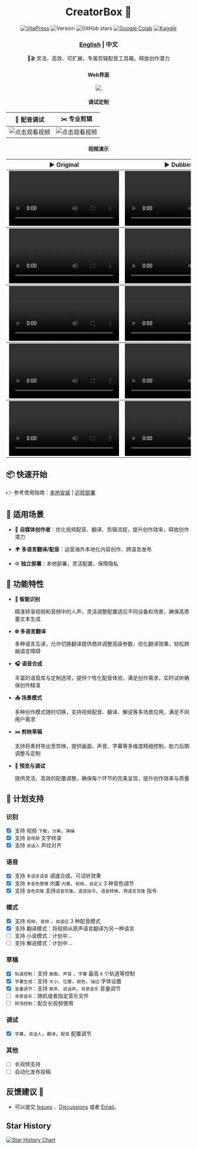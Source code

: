 <div align="center">
<h1 align="center">CreatorBox 💸</h1>

<!-- <p align="center">
  <a href="https://github.com/xiesx123/CreatorBox/stargazers">
    <img src="https://img.shields.io/badge/Stars-%E2%9D%A4-red?style=for-the-badge" alt="Stargazers">
  </a>
</p> -->
[![VitePress](https://img.shields.io/badge/Vitepress-Doc-646CFF?logo=markdown&logoColor=white)](https://xiesx123.github.io/CreatorBox)
![Version](https://img.shields.io/github/tag/xiesx123/CreatorBox.svg?style=flat&label=Version)
![GitHub stars](https://img.shields.io/github/stars/xiesx123/CreatorBox)
[![Google Colab](https://img.shields.io/badge/Google_Colab-Launch-yellow?logo=googlecolab&)](https://colab.research.google.com/drive/1VFN9991PEg2mRWWwdKhAdAmQyut7Wfu5?usp=sharing)
[![Kaggle](https://img.shields.io/badge/Kaggle-Launch-blue?logo=kaggle&)](https://www.kaggle.com/code/xiesx123/creatorbox)

<h3><a href="README.md">English</a> | 中文 </h3>

🚀🎬 灵活、高效、可扩展，专属剪辑配音工具箱，释放创作潜力

<h4>Web界面</h4>

![](/docs/images/main.png)

<h4>调试定制</h4>

<table>
    <thead>
        <tr>
            <th align="center"><g-emoji class="g-emoji" alias="arrow_forward">🔧</g-emoji> 配音调试</th>
            <th align="center"><g-emoji class="g-emoji" alias="arrow_forward">✂️</g-emoji> 专业剪辑</th>
        </tr>
    </thead>
    <tbody>
        <tr>
            <td align="center">
                <img src="docs/images/debug.jpg" alt="点击观看视频">
            </td>
            <td align="center">
                <img src="docs/images/jianying.jpg" alt="点击观看视频">
            </td>
        </tr>
    </tbody>
</table>

<h4>视频演示</h4>

<table>
    <thead>
        <tr>
            <th align="center"><g-emoji class="g-emoji" alias="arrow_forward">▶️ Original</th>
            <th align="center"><g-emoji class="g-emoji" alias="arrow_forward">▶️ Dubbing</th>
        </tr>
    </thead>
    <!-- 大话西游 -->
    <tbody>
        <tr>
            <td align="center"><video
                    src="https://github.com/user-attachments/assets/b6e30353-5b08-4c12-8407-8d759233d193"></video></td>
            <td align="center"><video
                    src="https://github.com/user-attachments/assets/f57363c5-3110-4b1b-be3f-769c0e65fe9a"></video></td>
        </tr>
    </tbody>
   <!--  硬核博主 -->
   <tbody>
        <tr>
            <td align="center"><video
                    src="https://github.com/user-attachments/assets/f3f5cda3-ad17-413e-aea5-0696bef39e8c"></video></td>
            <td align="center"><video
                    src="https://github.com/user-attachments/assets/2dc0e005-f31d-49cc-8967-182a0b652b37"></video></td>
        </tr>
    </tbody>

   <!-- 求职面试 -->
   <tbody>
        <tr>
            <td align="center"><video
                    src="https://github.com/user-attachments/assets/327b819c-c811-4265-960b-83117e0da670"></video></td>
            <td align="center"><video
                    src="https://github.com/user-attachments/assets/ed6449df-dd04-45f0-9ab1-ce4a2a5b600c"></video></td>
        </tr>
    </tbody>
    <!-- 黑神话-->
   <tbody>
        <tr>
            <td align="center"><video
                    src="https://github.com/user-attachments/assets/c68c376e-54ef-4a6b-a195-fbe926c0de37"></video></td>
            <td align="center"><video
                    src="https://github.com/user-attachments/assets/e9424df6-0986-4118-af82-b5f140398471"></video></td>
        </tr>
    </tbody>
    <!-- 商品介绍-->
   <tbody>
        <tr>
            <td align="center"><video
                    src="https://github.com/user-attachments/assets/a1c9ea12-a3a0-4d0d-9d68-43659e6cc180"></video></td>
            <td align="center"><video
                    src="https://github.com/user-attachments/assets/6babdb77-90db-4ea7-b6eb-9614438fa0f1"></video></td>
        </tr>
    </tbody>

</table>


</div>

## 📦 快速开始

👉 参考使用指南：[本地安装](https://xiesx123.github.io/CreatorBox/deploy-local) | [远程部署](https://xiesx123.github.io/CreatorBox/deploy-colab)


## 🎨 适用场景

- 🎥 **自媒体创作者**：优化视频配音、翻译、剪辑流程，提升创作效率，释放创作潜力

- 🌍 **多语言翻译/配音**：运营海外本地化内容创作、跨语言发布

- ⚙️ **独立部署**：本地部署，灵活配置，保障隐私

## 🎯 功能特性

- **🎤 智能识别**

  精准转录视频和音频中的人声，灵活调整配置适应不同设备和场景，确保高质量文本生成

- **🌐 多语言翻译**

  多种语言互译，允许切换翻译提供商并调整高级参数，优化翻译效果，轻松跨越语言障碍

- **🎧 语音合成**

  丰富的语音库与定制选项，提供个性化配音体验，满足创作需求，实时试听确保创作精准

- **📤 场景模式**

  多种创作模式随时切换，支持视频配音、翻译、解说等多场景应用，满足不同用户需求

- **✂️ 剪映草稿**

  支持将素材导出至剪映，提供画面、声音、字幕等多维度精细控制，助力后期调整与定制

- **🔧 预览与调试**

  提供灵活、高效的配置调整，确保每个环节的完美呈现，提升创作效率与质量

## 📅 计划支持

### 识别

- [x] 支持 视频 `下载`，`分离`，`降噪`
- [x] 支持 `音视频` 文字转录
- [x] 支持 `说话人` 声纹对齐

### 语音

- [x] 支持 `多语言语音` 调速合成，可试听效果
- [x] 支持 `多音色管理` 内置 `内置`、`视频`、`自定义` 3 种音色调节
- [x] 支持 `音色克隆` 支持`语音克隆`、`语音指令`、`语音转换`、`跨语言克隆` 指令

### 模式

- [x] 支持 `视频`、`音频` 、`自适应` 3 种配音模式
- [x] 支持 翻译模式：将视频从原声语言翻译为另一种语言
- [ ] 支持 小说模式：计划中...
- [ ] 支持 解说模式：计划中...

### 草稿

- [x] `轨道控制`：支持 `画面`、`声音` 、`字幕` 最高 `6` 个轨道等控制
- [x] `字幕生成`：支持 `大小`、`位置`、`颜色`、`描边` 字体设置
- [x] `音量调节`：支持 `原声`、`说话声`、`背景音乐` 音量调节
- [ ] `背景音乐`：随机或者指定音乐文件
- [ ] `转场控制`：配合长视频使用

### 调试

- [x] `字幕`，`说话人`，`翻译`，`配音` 配置调节

### 其他

- [ ] 长视频支持
- [ ] 自动化发布投稿

## 反馈建议 📢

- 可以提交 [Issues](https://github.com/xiesx123/CreatorBox/issues) 、[Discussions](https://github.com/xiesx123/CreatorBox/discussions)
  或者 [Email](mailto:xiesx123@gmail.com?subject=CreatoxBox%20Discussions&body=Hello,%20I%20would%20like%20to%20inquire%20about%20your%20project.%20Could%20you%20provide%20more%20details?)。

## Star History

[![Star History Chart](https://api.star-history.com/svg?repos=xiesx123/CreatorBox&type=Date)](https://star-history.com/#xiesx123/CreatorBox&Date)
